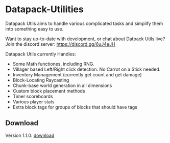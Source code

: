 # Datapack-Utilities
Datapack Utils aims to handle various complicated tasks and simplify them into something easy to use.

Want to stay up-to-date with development, or chat about Datpack Utils live? Join the discord server: https://discord.gg/6uJ4eJH

Datapack Utils currently Handles:

* Some Math functiones, including RNG.
* Villager based Left/Right click detection. No Carrot on a Stick needed.
* Inventory Management (currently get count and get damage)
* Block-Locating Raycasting
* Chunk-base world generation in all dimensions
* Custom block placement methods
* Timer scoreboards
* Various player stats
* Extra block tags for groups of blocks that should have tags

## Download

Version 1.1.0: [download](https://www.dropbox.com/s/aj1etdr3mfgwbip/DatapackUtils_v1.1.0.zip?dl=1)
